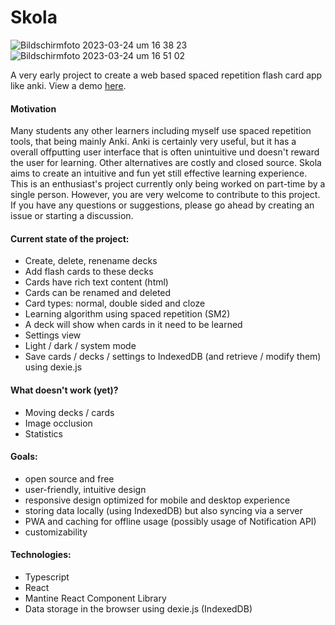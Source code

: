 # Skola
![Bildschirm­foto 2023-03-24 um 16 38 23](https://user-images.githubusercontent.com/48356881/227647754-24bd757c-2d52-43f6-ae4d-a40e5e48e039.png)
![Bildschirm­foto 2023-03-24 um 16 51 02](https://user-images.githubusercontent.com/48356881/227647758-4584000e-eb56-483e-a329-cf393a2ac921.png)

A very early project to create a web based spaced repetition flash card app like anki. View a demo [here](https://skola.web.app).

#### Motivation
Many students any other learners including myself use spaced repetition tools, that being mainly Anki. Anki is certainly very useful, but it has a overall offputting user interface that is often unintuitive und doesn't reward the user for learning. Other alternatives are costly and closed source.
Skola aims to create an intuitive and fun yet still effective learning experience.
This is an enthusiast's project currently only being worked on part-time by a single person. However, you are very welcome to contribute to this project. If you have any questions or suggestions, please go ahead by creating an issue or starting a discussion.

#### Current state of the project:
- Create, delete, renename decks
- Add flash cards to these decks
- Cards have rich text content (html)
- Cards can be renamed and deleted
- Card types: normal, double sided and cloze
- Learning algorithm using spaced repetition (SM2)
- A deck will show when cards in it need to be learned
- Settings view
- Light / dark / system mode
- Save cards / decks / settings to IndexedDB (and retrieve / modify them) using dexie.js

#### What doesn't work (yet)?
- Moving decks / cards
- Image occlusion
- Statistics

#### Goals:
- open source and free
- user-friendly, intuitive design
- responsive design optimized for mobile and desktop experience
- storing data locally (using IndexedDB) but also syncing via a server
- PWA and caching for offline usage (possibly usage of Notification API)
- customizability

#### Technologies:
- Typescript
- React
- Mantine React Component Library
- Data storage in the browser using dexie.js (IndexedDB)
